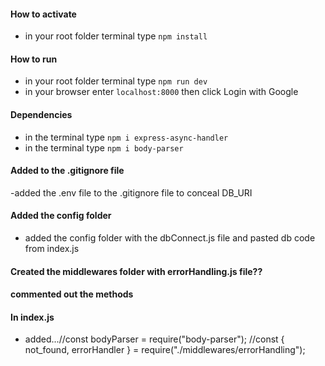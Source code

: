 #### How to activate
- in your root folder terminal type `npm install` 

#### How to run
- in your root folder terminal type `npm run dev`
- in your browser enter `localhost:8000` then click Login with Google

#### Dependencies
- in the terminal type `npm i express-async-handler`
- in the terminal type `npm i body-parser`

#### Added to the .gitignore file
-added the .env file to the .gitignore file to conceal DB_URI 

#### Added the config folder
- added the config folder with the dbConnect.js file and pasted db 
  code from index.js

#### Created the middlewares folder with errorHandling.js file??

#### commented out the methods

#### In index.js
- added...//const bodyParser = require("body-parser");
//const { not_found, errorHandler } = require("./middlewares/errorHandling");

